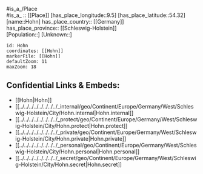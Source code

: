 ﻿---
location: [54.32,9.5] 
mapzoom: [7,12] 
mapmarker: city 
type: City
tags:
- geo/City


SpocWebEntityId: 30993
isDeleted: false
confidential: public

---
#is_a_/Place  
#is_a_ :: [[Place]] 
[has_place_longitude::9.5] 
[has_place_latitude::54.32] 
[name::Hohn] 
has_place_country:: [[Germany]]  
has_place_province:: [[Schleswig-Holstein]]  
[Population::] 
[Unknown::] 


```leaflet
id: Hohn
coordinates: [[Hohn]] 
markerFile: [[Hohn]] 
defaultZoom: 11 
maxZoom: 18
```


## Confidential Links & Embeds: 
- [[Hohn|Hohn]]  
- [[../../../../../../../../_internal/geo/Continent/Europe/Germany/West/Schleswig-Holstein/City/Hohn.internal|Hohn.internal]] 
- [[../../../../../../../../_protect/geo/Continent/Europe/Germany/West/Schleswig-Holstein/City/Hohn.protect|Hohn.protect]] 
- [[../../../../../../../../_private/geo/Continent/Europe/Germany/West/Schleswig-Holstein/City/Hohn.private|Hohn.private]] 
- [[../../../../../../../../_personal/geo/Continent/Europe/Germany/West/Schleswig-Holstein/City/Hohn.personal|Hohn.personal]] 
- [[../../../../../../../../_secret/geo/Continent/Europe/Germany/West/Schleswig-Holstein/City/Hohn.secret|Hohn.secret]] 
